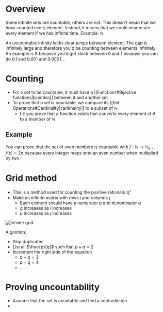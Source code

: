 # Overview
Some infinite sets are countable, others are not. This doesn't mean that we *have* counted every element. Instead, it means that we could enumerate every element if we had infinite time. Example: $\mathbb{N}$

An uncountable infinity  lacks clear jumps between element. The gap is infinitely large and therefore you'd be counting between elements infinitely. An example is $\mathbb{R}$ because you'd get stuck between 0 and 1 because you can do 0.1 and 0.001 and 0.0001...

# Counting
- For a set to be countable, it must have a [[Functions#Bijective functions|bijection]] between it and another set
- To prove that a set is countable, we compare its [[Set Operations#Cardinality|cardinality]] to a subset of $\mathbb{N}$. 
	- I.E you prove that a function exists that converts every element of $A$ to a member of $\mathbb{N}$ 
## Example
You can prove that the set of even numbers is countable with $f: \mathbb{N} \rightarrow \mathbb{N}_e$ , $f(x) = 2n$ because every integer maps onto an even number when multiplied by two

# Grid method
- This is a method used for counting the positive rationals $\mathbb{Q}^+$
- Make an infinite matrix with rows $i$ and columns $j$
	- Each element should have a numerator $p$ and denominator $q$
	- $q$ increases as $i$ increases
	- $p$ increases as $j$ increases

![Infinite grid](https://www.homeschoolmath.net/teaching/images/rationals-countable.gif)

Algorithm:
- Skip duplicates
- List all $\frac{p}{q}$ such that $p + q = 2$
- Increment the right side of the equation
	- $p + q = 3$
	- $p+q=4$
	- ...

# Proving uncountability
- Assume that the set is countable and find a contradiction
- 